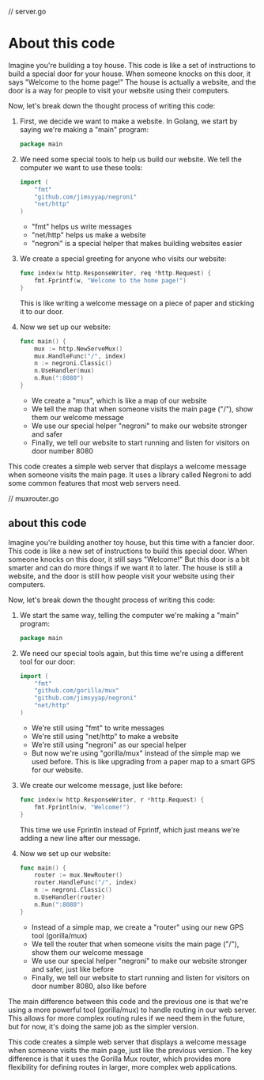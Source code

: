 // server.go

# About this code 

Imagine you're building a toy house. This code is like a set of instructions to build a special door for your house. When someone knocks on this door, it says "Welcome to the home page!" The house is actually a website, and the door is a way for people to visit your website using their computers.

Now, let's break down the thought process of writing this code:

1. First, we decide we want to make a website. In Golang, we start by saying we're making a "main" program:

   ```go
   package main
   ```

2. We need some special tools to help us build our website. We tell the computer we want to use these tools:

   ```go
   import (
       "fmt"
       "github.com/jimsyyap/negroni"
       "net/http"
   )
   ```

   - "fmt" helps us write messages
   - "net/http" helps us make a website
   - "negroni" is a special helper that makes building websites easier

3. We create a special greeting for anyone who visits our website:

   ```go
   func index(w http.ResponseWriter, req *http.Request) {
       fmt.Fprintf(w, "Welcome to the home page!")
   }
   ```

   This is like writing a welcome message on a piece of paper and sticking it to our door.

4. Now we set up our website:

   ```go
   func main() {
       mux := http.NewServeMux()
       mux.HandleFunc("/", index)
       n := negroni.Classic()
       n.UseHandler(mux)
       n.Run(":8080")
   }
   ```

   - We create a "mux", which is like a map of our website
   - We tell the map that when someone visits the main page ("/"), show them our welcome message
   - We use our special helper "negroni" to make our website stronger and safer
   - Finally, we tell our website to start running and listen for visitors on door number 8080

This code creates a simple web server that displays a welcome message when someone visits the main page. It uses a library called Negroni to add some common features that most web servers need.

// muxrouter.go

## about this code

Imagine you're building another toy house, but this time with a fancier door. This code is like a new set of instructions to build this special door. When someone knocks on this door, it still says "Welcome!" But this door is a bit smarter and can do more things if we want it to later. The house is still a website, and the door is still how people visit your website using their computers.

Now, let's break down the thought process of writing this code:

1. We start the same way, telling the computer we're making a "main" program:

   ```go
   package main
   ```

2. We need our special tools again, but this time we're using a different tool for our door:

   ```go
   import (
       "fmt"
       "github.com/gorilla/mux"
       "github.com/jimsyyap/negroni"
       "net/http"
   )
   ```

   - We're still using "fmt" to write messages
   - We're still using "net/http" to make a website
   - We're still using "negroni" as our special helper
   - But now we're using "gorilla/mux" instead of the simple map we used before. This is like upgrading from a paper map to a smart GPS for our website.

3. We create our welcome message, just like before:

   ```go
   func index(w http.ResponseWriter, r *http.Request) {
       fmt.Fprintln(w, "Welcome!")
   }
   ```

   This time we use Fprintln instead of Fprintf, which just means we're adding a new line after our message.

4. Now we set up our website:

   ```go
   func main() {
       router := mux.NewRouter()
       router.HandleFunc("/", index)
       n := negroni.Classic()
       n.UseHandler(router)
       n.Run(":8080")
   }
   ```

   - Instead of a simple map, we create a "router" using our new GPS tool (gorilla/mux)
   - We tell the router that when someone visits the main page ("/"), show them our welcome message
   - We use our special helper "negroni" to make our website stronger and safer, just like before
   - Finally, we tell our website to start running and listen for visitors on door number 8080, also like before

The main difference between this code and the previous one is that we're using a more powerful tool (gorilla/mux) to handle routing in our web server. This allows for more complex routing rules if we need them in the future, but for now, it's doing the same job as the simpler version.

This code creates a simple web server that displays a welcome message when someone visits the main page, just like the previous version. The key difference is that it uses the Gorilla Mux router, which provides more flexibility for defining routes in larger, more complex web applications.

